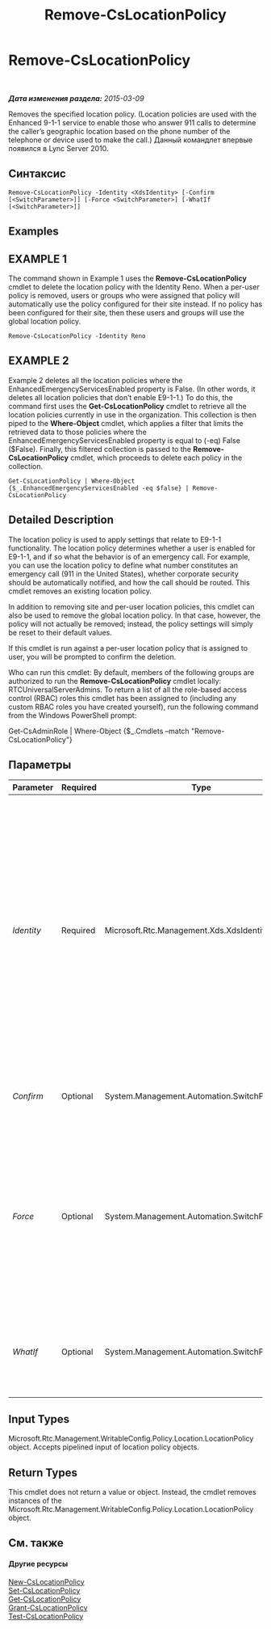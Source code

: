 ﻿---
title: Remove-CsLocationPolicy
TOCTitle: Remove-CsLocationPolicy
ms:assetid: 8fb98533-6474-4071-a74c-ce3f6fa2d326
ms:mtpsurl: https://technet.microsoft.com/ru-ru/library/Gg398727(v=OCS.15)
ms:contentKeyID: 49310494
ms.date: 05/19/2016
mtps_version: v=OCS.15
ms.translationtype: HT
---

# Remove-CsLocationPolicy

 

_**Дата изменения раздела:** 2015-03-09_

Removes the specified location policy. (Location policies are used with the Enhanced 9-1-1 service to enable those who answer 911 calls to determine the caller’s geographic location based on the phone number of the telephone or device used to make the call.) Данный командлет впервые появился в Lync Server 2010.

## Синтаксис

    Remove-CsLocationPolicy -Identity <XdsIdentity> [-Confirm [<SwitchParameter>]] [-Force <SwitchParameter>] [-WhatIf [<SwitchParameter>]]

## Examples

## EXAMPLE 1

The command shown in Example 1 uses the **Remove-CsLocationPolicy** cmdlet to delete the location policy with the Identity Reno. When a per-user policy is removed, users or groups who were assigned that policy will automatically use the policy configured for their site instead. If no policy has been configured for their site, then these users and groups will use the global location policy.

    Remove-CsLocationPolicy -Identity Reno

## EXAMPLE 2

Example 2 deletes all the location policies where the EnhancedEmergencyServicesEnabled property is False. (In other words, it deletes all location policies that don’t enable E9-1-1.) To do this, the command first uses the **Get-CsLocationPolicy** cmdlet to retrieve all the location policies currently in use in the organization. This collection is then piped to the **Where-Object** cmdlet, which applies a filter that limits the retrieved data to those policies where the EnhancedEmergencyServicesEnabled property is equal to (-eq) False ($False). Finally, this filtered collection is passed to the **Remove-CsLocationPolicy** cmdlet, which proceeds to delete each policy in the collection.

    Get-CsLocationPolicy | Where-Object {$_.EnhancedEmergencyServicesEnabled -eq $false} | Remove-CsLocationPolicy

## Detailed Description

The location policy is used to apply settings that relate to E9-1-1 functionality. The location policy determines whether a user is enabled for E9-1-1, and if so what the behavior is of an emergency call. For example, you can use the location policy to define what number constitutes an emergency call (911 in the United States), whether corporate security should be automatically notified, and how the call should be routed. This cmdlet removes an existing location policy.

In addition to removing site and per-user location policies, this cmdlet can also be used to remove the global location policy. In that case, however, the policy will not actually be removed; instead, the policy settings will simply be reset to their default values.

If this cmdlet is run against a per-user location policy that is assigned to user, you will be prompted to confirm the deletion.

Who can run this cmdlet: By default, members of the following groups are authorized to run the **Remove-CsLocationPolicy** cmdlet locally: RTCUniversalServerAdmins. To return a list of all the role-based access control (RBAC) roles this cmdlet has been assigned to (including any custom RBAC roles you have created yourself), run the following command from the Windows PowerShell prompt:

Get-CsAdminRole | Where-Object {$\_.Cmdlets –match "Remove-CsLocationPolicy"}

## Параметры


<table>
<colgroup>
<col style="width: 25%" />
<col style="width: 25%" />
<col style="width: 25%" />
<col style="width: 25%" />
</colgroup>
<thead>
<tr class="header">
<th>Parameter</th>
<th>Required</th>
<th>Type</th>
<th>Description</th>
</tr>
</thead>
<tbody>
<tr class="odd">
<td><p><em>Identity</em></p></td>
<td><p>Required</p></td>
<td><p>Microsoft.Rtc.Management.Xds.XdsIdentity</p></td>
<td><p>The unique identifier of the location policy you want to remove. To remove the global location policy (which simply resets that policy to its default values), use a value of Global. For a policy created at the site scope, this value will be in the form site:&lt;site name&gt;, where site name is the name of a site defined in the Lync Server deployment (for example, site:Redmond). For a policy created at the per-user scope, this value will simply be the name of the policy, such as Bldg30Floor3Sector1.</p></td>
</tr>
<tr class="even">
<td><p><em>Confirm</em></p></td>
<td><p>Optional</p></td>
<td><p>System.Management.Automation.SwitchParameter</p></td>
<td><p>Запрашивает подтверждение перед выполнением команды.</p></td>
</tr>
<tr class="odd">
<td><p><em>Force</em></p></td>
<td><p>Optional</p></td>
<td><p>System.Management.Automation.SwitchParameter</p></td>
<td><p>Specifying this parameter will bypass any confirmation prompts and the deletion will occur without any warning notice. For example, if a per-user location policy is assigned to one or more users, a confirmation prompt will be displayed before deletion if this parameter is not included in the command.</p></td>
</tr>
<tr class="even">
<td><p><em>WhatIf</em></p></td>
<td><p>Optional</p></td>
<td><p>System.Management.Automation.SwitchParameter</p></td>
<td><p>Описывает, что произойдет при выполнении команды без реального выполнения команды.</p></td>
</tr>
</tbody>
</table>


## Input Types

Microsoft.Rtc.Management.WritableConfig.Policy.Location.LocationPolicy object. Accepts pipelined input of location policy objects.

## Return Types

This cmdlet does not return a value or object. Instead, the cmdlet removes instances of the Microsoft.Rtc.Management.WritableConfig.Policy.Location.LocationPolicy object.

## См. также

#### Другие ресурсы

[New-CsLocationPolicy](new-cslocationpolicy.md)  
[Set-CsLocationPolicy](set-cslocationpolicy.md)  
[Get-CsLocationPolicy](get-cslocationpolicy.md)  
[Grant-CsLocationPolicy](grant-cslocationpolicy.md)  
[Test-CsLocationPolicy](test-cslocationpolicy.md)

